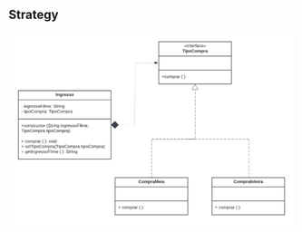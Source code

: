 ## Strategy
 ![1](https://github.com/raynaranasc/bertoti/blob/main/Engenharia%20III/Strategy-Images/Diagrama.png)


